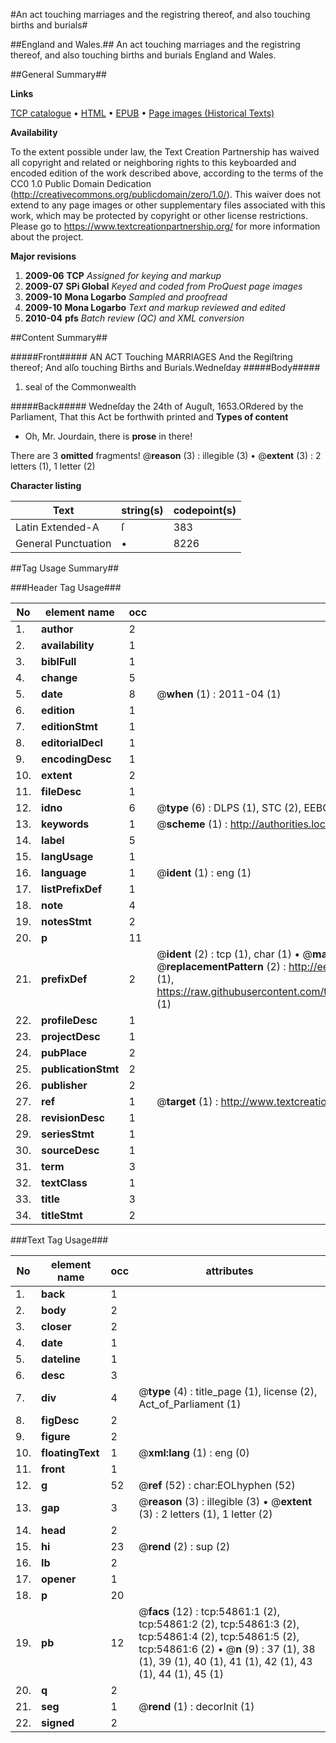 #An act touching marriages and the registring thereof, and also touching births and burials#

##England and Wales.##
An act touching marriages and the registring thereof, and also touching births and burials
England and Wales.

##General Summary##

**Links**

[TCP catalogue](http://www.ota.ox.ac.uk/tcp/)  • 
[HTML](http://tei.it.ox.ac.uk/tcp/Texts-HTML/free/A37/A37602.html)  • 
[EPUB](http://tei.it.ox.ac.uk/tcp/Texts-EPUB/free/A37/A37602.epub) • 
[Page images (Historical Texts)](https://historicaltexts.jisc.ac.uk/eebo-12142632e)

**Availability**

To the extent possible under law, the Text Creation Partnership has waived all copyright and related or neighboring rights to this keyboarded and encoded edition of the work described above, according to the terms of the CC0 1.0 Public Domain Dedication (http://creativecommons.org/publicdomain/zero/1.0/). This waiver does not extend to any page images or other supplementary files associated with this work, which may be protected by copyright or other license restrictions. Please go to https://www.textcreationpartnership.org/ for more information about the project.

**Major revisions**

1. __2009-06__ __TCP__ *Assigned for keying and markup*
1. __2009-07__ __SPi Global__ *Keyed and coded from ProQuest page images*
1. __2009-10__ __Mona Logarbo__ *Sampled and proofread*
1. __2009-10__ __Mona Logarbo__ *Text and markup reviewed and edited*
1. __2010-04__ __pfs__ *Batch review (QC) and XML conversion*

##Content Summary##

#####Front#####
AN ACT Touching MARRIAGES And the Regiſtring thereof; And alſo touching Births and Burials.Wedneſday
#####Body#####

1. seal of the Commonwealth

#####Back#####
Wedneſday the 24th of Auguſt, 1653.ORdered by the Parliament, That this Act be forthwith printed and
**Types of content**

  * Oh, Mr. Jourdain, there is **prose** in there!

There are 3 **omitted** fragments! 
 @__reason__ (3) : illegible (3)  •  @__extent__ (3) : 2 letters (1), 1 letter (2)

**Character listing**


|Text|string(s)|codepoint(s)|
|---|---|---|
|Latin Extended-A|ſ|383|
|General Punctuation|•|8226|

##Tag Usage Summary##

###Header Tag Usage###

|No|element name|occ|attributes|
|---|---|---|---|
|1.|__author__|2||
|2.|__availability__|1||
|3.|__biblFull__|1||
|4.|__change__|5||
|5.|__date__|8| @__when__ (1) : 2011-04 (1)|
|6.|__edition__|1||
|7.|__editionStmt__|1||
|8.|__editorialDecl__|1||
|9.|__encodingDesc__|1||
|10.|__extent__|2||
|11.|__fileDesc__|1||
|12.|__idno__|6| @__type__ (6) : DLPS (1), STC (2), EEBO-CITATION (1), OCLC (1), VID (1)|
|13.|__keywords__|1| @__scheme__ (1) : http://authorities.loc.gov/ (1)|
|14.|__label__|5||
|15.|__langUsage__|1||
|16.|__language__|1| @__ident__ (1) : eng (1)|
|17.|__listPrefixDef__|1||
|18.|__note__|4||
|19.|__notesStmt__|2||
|20.|__p__|11||
|21.|__prefixDef__|2| @__ident__ (2) : tcp (1), char (1)  •  @__matchPattern__ (2) : ([0-9\-]+):([0-9IVX]+) (1), (.+) (1)  •  @__replacementPattern__ (2) : http://eebo.chadwyck.com/downloadtiff?vid=$1&page=$2 (1), https://raw.githubusercontent.com/textcreationpartnership/Texts/master/tcpchars.xml#$1 (1)|
|22.|__profileDesc__|1||
|23.|__projectDesc__|1||
|24.|__pubPlace__|2||
|25.|__publicationStmt__|2||
|26.|__publisher__|2||
|27.|__ref__|1| @__target__ (1) : http://www.textcreationpartnership.org/docs/. (1)|
|28.|__revisionDesc__|1||
|29.|__seriesStmt__|1||
|30.|__sourceDesc__|1||
|31.|__term__|3||
|32.|__textClass__|1||
|33.|__title__|3||
|34.|__titleStmt__|2||


###Text Tag Usage###

|No|element name|occ|attributes|
|---|---|---|---|
|1.|__back__|1||
|2.|__body__|2||
|3.|__closer__|2||
|4.|__date__|1||
|5.|__dateline__|1||
|6.|__desc__|3||
|7.|__div__|4| @__type__ (4) : title_page (1), license (2), Act_of_Parliament (1)|
|8.|__figDesc__|2||
|9.|__figure__|2||
|10.|__floatingText__|1| @__xml:lang__ (1) : eng (0)|
|11.|__front__|1||
|12.|__g__|52| @__ref__ (52) : char:EOLhyphen (52)|
|13.|__gap__|3| @__reason__ (3) : illegible (3)  •  @__extent__ (3) : 2 letters (1), 1 letter (2)|
|14.|__head__|2||
|15.|__hi__|23| @__rend__ (2) : sup (2)|
|16.|__lb__|2||
|17.|__opener__|1||
|18.|__p__|20||
|19.|__pb__|12| @__facs__ (12) : tcp:54861:1 (2), tcp:54861:2 (2), tcp:54861:3 (2), tcp:54861:4 (2), tcp:54861:5 (2), tcp:54861:6 (2)  •  @__n__ (9) : 37 (1), 38 (1), 39 (1), 40 (1), 41 (1), 42 (1), 43 (1), 44 (1), 45 (1)|
|20.|__q__|2||
|21.|__seg__|1| @__rend__ (1) : decorInit (1)|
|22.|__signed__|2||
